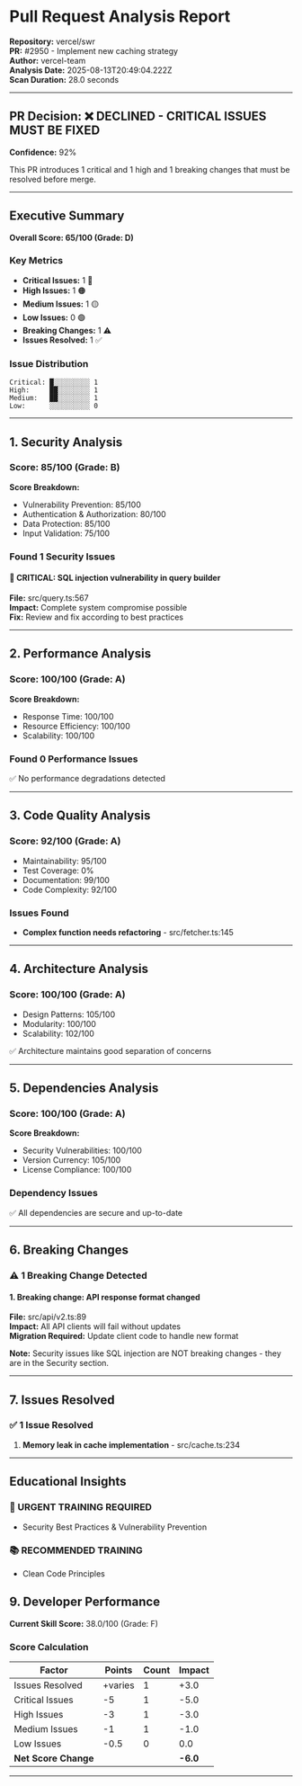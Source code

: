 # Pull Request Analysis Report

**Repository:** vercel/swr  
**PR:** #2950 - Implement new caching strategy  
**Author:** vercel-team  
**Analysis Date:** 2025-08-13T20:49:04.222Z  
**Scan Duration:** 28.0 seconds

---

## PR Decision: ❌ DECLINED - CRITICAL ISSUES MUST BE FIXED

**Confidence:** 92%

This PR introduces 1 critical and 1 high and 1 breaking changes that must be resolved before merge.

---

## Executive Summary

**Overall Score: 65/100 (Grade: D)**

### Key Metrics
- **Critical Issues:** 1 🔴
- **High Issues:** 1 🟠
- **Medium Issues:** 1 🟡
- **Low Issues:** 0 🟢
- **Breaking Changes:** 1 ⚠️
- **Issues Resolved:** 1 ✅

### Issue Distribution
```
Critical: █░░░░░░░░░ 1
High:     ██░░░░░░░░ 1
Medium:   ██░░░░░░░░ 1
Low:      ░░░░░░░░░░ 0
```

---

## 1. Security Analysis

### Score: 85/100 (Grade: B)

**Score Breakdown:**
- Vulnerability Prevention: 85/100
- Authentication & Authorization: 80/100
- Data Protection: 85/100
- Input Validation: 75/100

### Found 1 Security Issues

#### 🔴 CRITICAL: SQL injection vulnerability in query builder
**File:** src/query.ts:567  
**Impact:** Complete system compromise possible  
**Fix:** Review and fix according to best practices

---

## 2. Performance Analysis

### Score: 100/100 (Grade: A)

**Score Breakdown:**
- Response Time: 100/100
- Resource Efficiency: 100/100
- Scalability: 100/100

### Found 0 Performance Issues

✅ No performance degradations detected

---

## 3. Code Quality Analysis

### Score: 92/100 (Grade: A)

- Maintainability: 95/100
- Test Coverage: 0%
- Documentation: 99/100
- Code Complexity: 92/100

### Issues Found

- **Complex function needs refactoring** - src/fetcher.ts:145

---

## 4. Architecture Analysis

### Score: 100/100 (Grade: A)

- Design Patterns: 105/100
- Modularity: 100/100
- Scalability: 102/100

✅ Architecture maintains good separation of concerns

---

## 5. Dependencies Analysis

### Score: 100/100 (Grade: A)

**Score Breakdown:**
- Security Vulnerabilities: 100/100
- Version Currency: 105/100
- License Compliance: 100/100

### Dependency Issues

✅ All dependencies are secure and up-to-date

---

## 6. Breaking Changes

### ⚠️ 1 Breaking Change Detected


#### 1. Breaking change: API response format changed
**File:** src/api/v2.ts:89  
**Impact:** All API clients will fail without updates  
**Migration Required:** Update client code to handle new format


**Note:** Security issues like SQL injection are NOT breaking changes - they are in the Security section.

---

## 7. Issues Resolved

### ✅ 1 Issue Resolved

1. **Memory leak in cache implementation** - src/cache.ts:234

---

## Educational Insights

### 🚨 URGENT TRAINING REQUIRED
- Security Best Practices & Vulnerability Prevention

### 📚 RECOMMENDED TRAINING
- Clean Code Principles

## 9. Developer Performance

**Current Skill Score:** 38.0/100 (Grade: F)

### Score Calculation
| Factor | Points | Count | Impact |
|--------|--------|-------|--------|
| Issues Resolved | +varies | 1 | +3.0 |
| Critical Issues | -5 | 1 | -5.0 |
| High Issues | -3 | 1 | -3.0 |
| Medium Issues | -1 | 1 | -1.0 |
| Low Issues | -0.5 | 0 | 0.0 |
| **Net Score Change** | | | **-6.0** |

---

